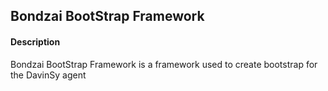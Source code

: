 ## Bondzai BootStrap Framework

#### Description

Bondzai BootStrap Framework is a framework used to create bootstrap for the DavinSy agent 
